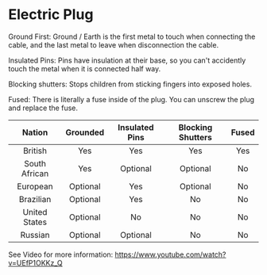 # Electric Plug

Ground First: Ground / Earth is the first metal to touch when connecting the cable, and the last metal to leave when disconnection the cable.

Insulated Pins: Pins have insulation at their base, so you can't accidently touch the metal when it is connected half way.

Blocking shutters: Stops children from sticking fingers into exposed holes.

Fused: There is literally a fuse inside of the plug. You can unscrew the plug and replace the fuse.

 Nation | Grounded | Insulated Pins | Blocking Shutters | Fused
:---:|:---:|:---:|:---:|:---:
British | Yes | Yes | Yes | Yes
South African | Yes | Optional | Optional | No
European | Optional | Yes | Optional | No
Brazilian | Optional | Yes | No | No
United States | Optional | No | No | No
Russian | Optional | Optional | No | No

See Video for more information: https://www.youtube.com/watch?v=UEfP1OKKz_Q
